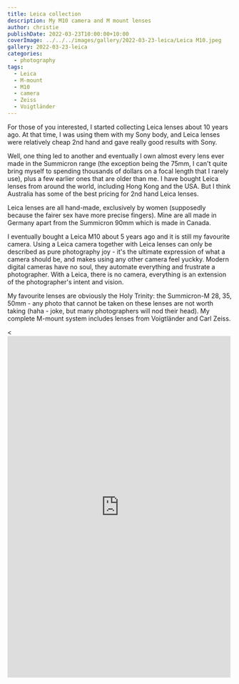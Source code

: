 ```yaml
---
title: Leica collection
description: My M10 camera and M mount lenses
author: christie
publishDate: 2022-03-23T10:00:00+10:00
coverImage: ../../../images/gallery/2022-03-23-leica/Leica M10.jpeg
gallery: 2022-03-23-leica
categories:
  - photography
tags:
  - Leica
  - M-mount
  - M10
  - camera
  - Zeiss
  - Voigtländer
---
```


For those of you interested, I started collecting Leica lenses about 10 years ago. At that time, I was using them with my Sony body, and Leica lenses were relatively cheap 2nd hand and gave really good results with Sony.

Well, one thing led to another and eventually I own almost every lens ever made in the Summicron range (the exception being the 75mm, I can't quite bring myself to spending thousands of dollars on a focal length that I rarely use), plus a few earlier ones that are older than me. I have bought Leica lenses from around the world, including Hong Kong and the USA. But I think Australia has some of the best pricing for 2nd hand Leica lenses.

Leica lenses are all hand-made, exclusively by women (supposedly because the fairer sex have more precise fingers). Mine are all made in Germany apart from the Summicron 90mm which is made in Canada.

I eventually bought a Leica M10 about 5 years ago and it is still my favourite camera. Using a Leica camera together with Leica lenses can only be described as pure photography joy - it's the ultimate expression of what a camera should be, and makes using any other camera feel yuckky. Modern digital cameras have no soul, they automate everything and frustrate a photographer. With a Leica, there is no camera, everything is an extension of the photographer's intent and vision.

My favourite lenses are obviously the Holy Trinity: the Summicron-M 28, 35, 50mm - any photo that cannot be taken on these lenses are not worth taking (haha - joke, but many photographers will nod their head). My complete M-mount system includes lenses from Voigtländer and Carl Zeiss.

<<iframe src="https://www.facebook.com/plugins/post.php?href=https%3A%2F%2Fwww.facebook.com%2Fchris1.tham%2Fposts%2Fpfbid0dJ2txAuFeUh5YJuaVfJk6v1hfyVK12pjgifHrxGsus1QQG8UWCHdAq7PymRpnRErl&show_text=true&width=500" width="500" height="767" style="border:none;overflow:hidden" scrolling="no" frameborder="0" allowfullscreen="true" allow="autoplay; clipboard-write; encrypted-media; picture-in-picture; web-share"></iframe>
